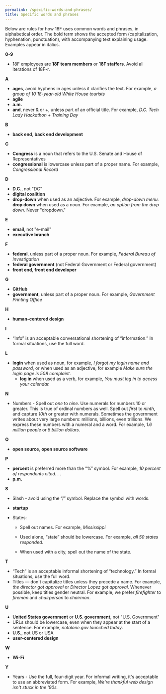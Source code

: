 ```yaml
---
permalink: /specific-words-and-phrases/
title: Specific words and phrases
---
```

Below are rules for how 18F uses common words and phrases, in
alphabetical order. The bold term shows the accepted form
(capitalization, hyphenation, punctuation), with accompanying text
explaining usage. Examples appear in italics.

**0-9**

-   18F employees are **18F team members** or **18F staffers**. Avoid all iterations of 18F-r.

**A**

-   **ages**, avoid hyphens in ages unless it clarifies the text. For example, *a group of 10 18-year-old White House tourists*
-   **agile**
-   **a.m.**
-   **and**, never & or +, unless part of an official title. For example, *D.C. Tech Lady Hackathon + Training Day*

**B**

-   **back end**, **back end development**

**C**

-   **Congress** is a noun that refers to the U.S. Senate and House of Representatives
-   **congressional** is lowercase unless part of a proper name. For example, *Congressional Record*


**D**

-   **D.C.**, not "DC"
-   **digital coalition**
-   **drop-down** when used as an adjective. For example, *drop-down menu.* **drop down** when used as a noun. For example, *an option from the drop down.* Never "dropdown."

**E**

-   **email**, not "e-mail"
-   **executive branch**


**F**

-   **federal**, unless part of a proper noun. For example, *Federal Bureau of Investigation*
-   **federal government** (not Federal Government or Federal government)
-   **front end**, **front end developer**

**G**

-   **GitHub**
-   **government**, unless part of a proper noun. For example, *Government Printing Office*

**H**

-   **human-centered design**

**I**

-   “Info” is an acceptable conversational shortening of “information.” In formal situations, use the full word.

**L**

-   **login** when used as noun, for example, *I forgot my login name and password*, or when used as an adjective, for example *Make sure the login page is 508 complaint.*
      - **log in** when used as a verb, for example, *You must log in to access your calendar.*

**N**

-   Numbers - Spell out *one* to *nine*. Use numerals for numbers 10 or greater. This is true of ordinal numbers as well. Spell out *first* to *ninth*, and capture *10th* or greater with numerals. Sometimes the government writes about very large numbers: millions, billions, even trillions. We express these numbers with a numeral and a word. For example, *1.6 million people* or *5 billion dollars*.

**O**

-   **open source**, **open source software**

**P**

-   **percent** is preferred more than the “%” symbol. For example, *10 percent of respondents cited. . .*
-   **p.m.**


**S**

-   Slash - avoid using the “/” symbol. Replace the symbol with words.
-   **startup**
-   States:

    -   Spell out names. For example, *Mississippi*

    -   Used alone, “state” should be lowercase. For example, *all 50 states responded*.

    -   When used with a city, spell out the name of the state.

**T**

-   “Tech” is an acceptable informal shortening of “technology.” In formal situations, use the full word.
-   Titles — don't capitalize titles unless they precede a name. For example, *the director got approval* or *Director Lopez got approval*. Whenever possible, keep titles gender neutral. For example, we prefer *firefighter* to *fireman* and *chairperson* to *chairman*.

**U**

-   **United States government** or **U.S. government**, not "U.S. Government"
-   URLs should be lowercase, even when they appear at the start of a sentence. For example, *notalone.gov launched today*.
-   **U.S.**, not US or USA
-   **user-centered design**

**W**

-   **Wi-Fi**

**Y**

-   Years - Use the full, four-digit year. For informal writing, it's acceptable to use an abbreviated form. For example, *We're thankful web design isn't stuck in the '90s.*
